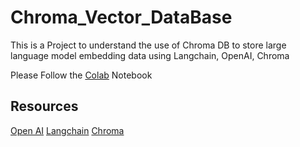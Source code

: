 # Chroma_Vector_DataBase
This is a Project to understand the use of Chroma DB to store large language model embedding data using Langchain, OpenAI, Chroma 

Please Follow the [Colab](https://docs.trychroma.com/) Notebook
## Resources
[Open AI](https://python.langchain.com/docs/get_started/introduction)
[Langchain](https://python.langchain.com/docs/get_started/introduction)
[Chroma](https://docs.trychroma.com/)

